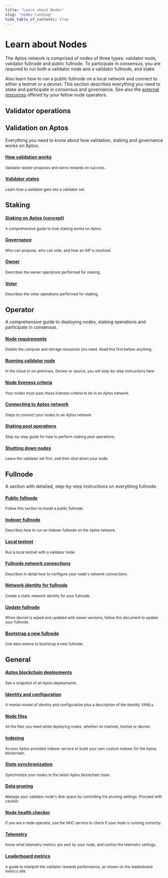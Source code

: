 ```yaml
---
title: "Learn about Nodes"
slug: "nodes-landing"
hide_table_of_contents: true
---
```


# Learn about Nodes

The Aptos network is comprised of nodes of three types: validator node, validator fullnode and public fullnode. To participate in consensus, you are required to run both a validator node and a validator fullnode, and stake.

Also learn how to run a public fullnode on a local network and connect to either a testnet or a devnet. This section describes everything you need to stake and participate in consensus and governance. See also the [external resources](../community/external-resources.md) offered by your fellow node operators.



## Validator operations

<div class="docs-card-container">
  <div class="row row-cols-1 row-cols-md-2a g-4">
    <div class="col">
      <div class="card-no-border card-body h-100 d-flex flex-column align-items-start">
        <div class="card-body">
          <h2 class="card-title">Validation on Aptos</h2>
          <p class="card-text">
            Everything you need to know about how validation, staking and governance works on Aptos.
          </p>
        </div>
        <div class="list-group list-group-flush">
          <a href="../concepts/staking#validation-on-the-aptos-blockchain" class="list-group-item">
            <div class="d-flex w-100 justify-content-between">
              <h4 class="mb-1">How validation works</h4>
            </div>
          </a>
          <small>Validator-leader proposes and earns rewards on success.</small>
          <a href="../concepts/staking#validator-state-and-stake-state" class="list-group-item">
            <div class="d-flex w-100 justify-content-between">
              <h4 class="mb-1">Validator states</h4>
            </div>
          </a>
          <small>Learn how a validator gets into a validator set.</small>
          <div class="card-body">
          <h2 class="card-title">Staking</h2>
          </div>
          <a href="../concepts/staking" class="list-group-item">
            <div class="d-flex w-100 justify-content-between">
              <h4 class="mb-1">Staking on Aptos (concept)</h4>
            </div>
          </a>
          <small>A comprehensive guide to how staking works on Aptos.</small>
          <a href="../concepts/governance" class="list-group-item">
            <div class="d-flex w-100 justify-content-between">
              <h4 class="mb-1">Governance</h4>
            </div>
          </a>
          <small>Who can propose, who can vote, and how an AIP is resolved.</small>
          <a href="./validator-node/operator/staking-pool-operations#perform-pool-owner-operations" class="list-group-item">
            <div class="d-flex w-100 justify-content-between">
              <h4 class="mb-1">Owner</h4>
            </div>
          </a>
          <small>Describes the owner operations performed for staking.</small>
          <a href="./validator-node/voter/index" class="list-group-item">
            <div class="d-flex w-100 justify-content-between">
              <h4 class="mb-1">Voter</h4>
            </div>
          </a>
          <small>Describes the voter operations performed for staking.</small>
        </div>
      </div>
    </div>
    <div class="col">
      <div class="card-no-border card-body h-100 d-flex flex-column">
        <div class="card-body">
          <h2 class="card-title">Operator</h2>
          <p class="card-text">
            A comprehensive guide to deploying nodes, staking operations and participate in consensus.
          </p>
        </div>
        <div class="list-group list-group-flush">
          <a href="./validator-node/operator/node-requirements" class="list-group-item">
            <div class="d-flex w-100 justify-content-between">
              <h4 class="mb-1">Node requirements</h4>
            </div>
          </a>
          <small>Details the compute and storage resources you need. Read this first before anything.</small>
          <a href="./validator-node/operator/running-validator-node/running-validator-node" class="list-group-item">
            <div class="d-flex w-100 justify-content-between">
              <h4 class="mb-1">Running validator node</h4>
            </div>
          </a>
          <small>In the cloud or on-premises, Docker or source, you will step-by-step instructions here.</small>
          <a href="./validator-node/operator/node-liveness-criteria" class="list-group-item">
            <div class="d-flex w-100 justify-content-between">
              <h4 class="mb-1">Node liveness criteria</h4>
            </div>
          </a>
          <small>Your nodes must pass these liveness criteria to be in an Aptos network.</small>
          <a href="./validator-node/operator/connect-to-aptos-network" class="list-group-item">
            <div class="d-flex w-100 justify-content-between">
              <h4 class="mb-1">Connecting to Aptos network</h4>
            </div>
          </a>
          <small>Steps to connect your nodes to an Aptos network. </small>
          <a href="./validator-node/operator/staking-pool-operations" class="list-group-item">
            <div class="d-flex w-100 justify-content-between">
              <h4 class="mb-1">Staking pool operations</h4>
            </div>
          </a>
          <small>Step-by-step guide for how to perform staking pool operations. </small>
          <a href="./validator-node/operator/shutting-down-nodes" class="list-group-item">
            <div class="d-flex w-100 justify-content-between">
              <h4 class="mb-1">Shutting down nodes</h4>
            </div>
          </a>
          <small>Leave the validator set first, and then shut down your node. </small>
        </div>
      </div>
    </div>
    <div class="col">
      <div class="card-no-border card-body h-100 d-flex flex-column">
        <div class="card-body">
          <h2 class="card-title">Fullnode</h2>
          <p class="card-text">
            A section with detailed, step-by-step instructions on everything fullnode. 
          </p>
        </div>
        <div class="list-group list-group-flush">
          <a href="./full-node/public-fullnode" class="list-group-item">
            <div class="d-flex w-100 justify-content-between">
              <h4 class="mb-1">Public fullnode</h4>
            </div>
          </a>
          <small>Follow this section to install a public fullnode.</small>
          <a href="./indexer-fullnode" class="list-group-item">
            <div class="d-flex w-100 justify-content-between">
              <h4 class="mb-1">Indexer fullnode</h4>
            </div>
          </a>
          <small>Describes how to run an indexer fullnode on the Aptos network. </small>
          <a href="./local-testnet/local-testnet-index" class="list-group-item">
            <div class="d-flex w-100 justify-content-between">
              <h4 class="mb-1">Local testnet</h4>
            </div>
          </a>
          <small>Run a local testnet with a validator node.</small>
          <a href="./full-node/fullnode-network-connections" class="list-group-item">
            <div class="d-flex w-100 justify-content-between">
              <h4 class="mb-1">Fullnode network connections</h4>
            </div>
          </a>
          <small>Describes in detail how to configure your node's network connections.</small>
          <a href="./full-node/network-identity-fullnode" class="list-group-item">
            <div class="d-flex w-100 justify-content-between">
              <h4 class="mb-1">Network identity for fullnode</h4>
            </div>
          </a>
          <small>Create a static network identity for your fullnode.</small>
          <a href="./full-node/update-fullnode-with-new-devnet-releases" class="list-group-item">
            <div class="d-flex w-100 justify-content-between">
              <h4 class="mb-1">Update fullnode</h4>
            </div>
          </a>
          <small>When devnet is wiped and updated with newer versions, follow this document to update your fullnode.</small>
          <a href="./full-node/bootstrap-fullnode" class="list-group-item">
            <div class="d-flex w-100 justify-content-between">
              <h4 class="mb-1">Bootstrap a new fullnode</h4>
            </div>
          </a>
          <small>Use data restore to bootstrap a new fullnode.</small>
        </div>
      </div>
    </div>
  </div>
</div>

## General

<div class="docs-card-container">
  <div class="row row-cols-1 row-cols-md-3a g-4">
    <div class="col">
      <div class="card-no-border card-body h-100 d-flex flex-column">
        <div class="card-body">
        </div>
        <div class="list-group list-group-flush">
          <div class="w-100">
            <div class="d-flex justify-content-between">
              <a href="./deployments" class="list-group-item">
                <h4 class="mb-1">Aptos blockchain deployments</h4>
              </a>
            </div>
            <small>See a snapshot of all Aptos deployments.</small>
          </div>
          <div class="w-100">
            <div class="d-flex justify-content-between">
              <a href="./identity-and-configuration" class="list-group-item">
                <h4 class="mb-1">Identity and configuration</h4>
              </a>
            </div>
            <small>A mental-model of identity and configuration plus a description of the identity YAMLs.</small>
          </div>
          <div class="w-100">
            <div class="d-flex justify-content-between">
              <a href="./node-files-all-networks/node-files" class="list-group-item">
                <h4 class="mb-1">Node files</h4>
              </a>
            </div>
            <small>All the files you need while deploying nodes, whether on mainnet, testnet or devnet.</small>
          </div>
          <div class="w-100">
            <div class="d-flex justify-content-between">
              <a href="../integration/indexing" class="list-group-item">
                <h4 class="mb-1">Indexing</h4>
              </a>
            </div>
            <small>Access Aptos-provided indexer service or build your own custom indexer for the Aptos
              blockchain.</small>
          </div>
          <div class="w-100">
            <div class="d-flex justify-content-between">
              <a href="../guides/state-sync" class="list-group-item">
                <h4 class="mb-1">State synchronization</h4>
              </a>
            </div>
            <small>Synchronize your nodes to the latest Aptos blockchain state.</small>
          </div>
        </div>
      </div>
    </div>
    <div class="col">
      <div class="card-no-border card-body h-100 d-flex flex-column">
        <div class="card-body">
        </div>
        <div class="list-group list-group-flush">
          <a href="../guides/data-pruning" class="list-group-item">
            <div class="d-flex w-100 justify-content-between align-items-start">
              <h4 class="mb-1">Data pruning</h4>
            </div>
          </a>
          <small>Manage your validator node's disk space by controlling the pruning settings. Proceed with caution.</small>
          <a href="./measure/node-health-checker" class="list-group-item">
            <div class="d-flex w-100 justify-content-between align-items-start">
              <h4 class="mb-1">Node health checker</h4>
            </div>
          </a>
          <small>If you are a node operator, use the NHC service to check if your node is running correctly.</small>
          <a href="/reference/telemetry/" class="list-group-item">
            <div class="d-flex w-100 justify-content-between align-items-start">
              <h4 class="mb-1">Telemetry</h4>
            </div>
          </a>
          <small>Know what telemetry metrics are sent by your node, and control the telemetry settings.</small>
          <a href="./leaderboard-metrics" class="list-group-item">
            <div class="d-flex w-100 justify-content-between align-items-start">
              <h4 class="mb-1">Leaderboard metrics</h4>
            </div>
          </a>
          <small>A guide to interpret the validator rewards performance, as shown on the leaderboard metrics site.</small>
        </div>
      </div>
    </div>
  </div>
</div>
